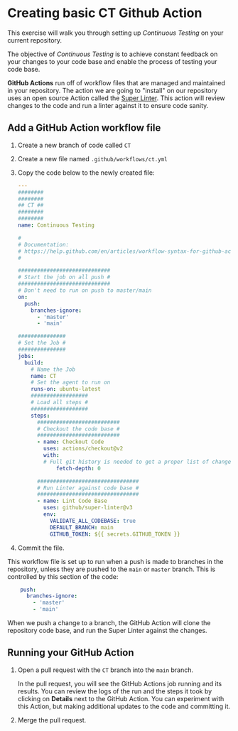 # Creating basic CT Github Action

This exercise will walk you through setting up *Continuous Testing* on your current repository.

The objective of *Continuous Testing* is to achieve constant feedback on your changes to your code base and enable the process of testing your code base.

**GitHub Actions** run off of workflow files that are managed and maintained in your repository. The action we are going to "install" on our repository uses an open source Action called the [Super Linter](https://github.com/github/super-linter). This action will review changes to the code and run a linter against it to ensure code sanity.

## Add a GitHub Action workflow file

1. Create a new branch of code called `CT`
1. Create a new file named `.github/workflows/ct.yml`
1. Copy the code below to the newly created file:
    ```yaml
    ---
    ########
    ########
    ## CT ##
    ########
    ########
    name: Continuous Testing

    #
    # Documentation:
    # https://help.github.com/en/articles/workflow-syntax-for-github-actions
    #

    #############################
    # Start the job on all push #
    #############################
    # Don't need to run on push to master/main
    on:
      push:
        branches-ignore:
          - 'master'
          - 'main'

    ###############
    # Set the Job #
    ###############
    jobs:
      build:
        # Name the Job
        name: CT
        # Set the agent to run on
        runs-on: ubuntu-latest
        ##################
        # Load all steps #
        ##################
        steps:
          ##########################
          # Checkout the code base #
          ##########################
          - name: Checkout Code
            uses: actions/checkout@v2
            with:
            # Full git history is needed to get a proper list of changed files within `super-linter`
                fetch-depth: 0

          ################################
          # Run Linter against code base #
          ################################
          - name: Lint Code Base
            uses: github/super-linter@v3
            env:
              VALIDATE_ALL_CODEBASE: true
              DEFAULT_BRANCH: main
              GITHUB_TOKEN: ${{ secrets.GITHUB_TOKEN }}
    ```

1. Commit the file.

This workflow file is set up to run when a push is made to branches in the repository, unless they are pushed to the `main` or `master` branch. This is controlled by this section of the code:

```yaml
    push:
      branches-ignore:
        - 'master'
        - 'main'
```

When we push a change to a branch, the GitHub Action will clone the repository code base, and run the Super Linter against the changes.

## Running your GitHub Action

1. Open a pull request with the `CT` branch into the `main` branch.

    In the pull request, you will see the GitHub Actions job running and its results. You can review the logs of the run and the steps it took by clicking on **Details** next to the GitHub Action. You can experiment with this Action, but making additional updates to the code and committing it.

1. Merge the pull request.
